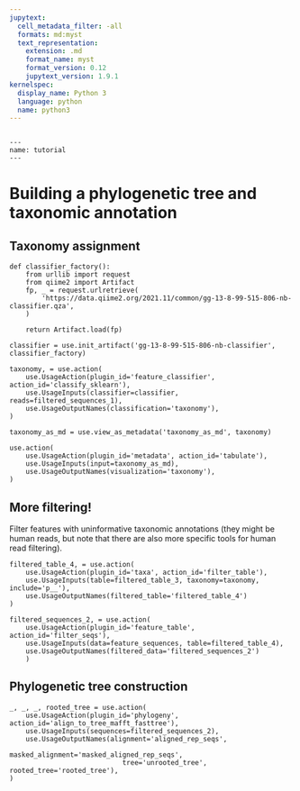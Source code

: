 ```yaml
---
jupytext:
  cell_metadata_filter: -all
  formats: md:myst
  text_representation:
    extension: .md
    format_name: myst
    format_version: 0.12
    jupytext_version: 1.9.1
kernelspec:
  display_name: Python 3
  language: python
  name: python3
---
```


```{usage-selector}
```

```{usage-scope}
---
name: tutorial
---
```

# Building a phylogenetic tree and taxonomic annotation


## Taxonomy assignment

```{usage}
def classifier_factory():
    from urllib import request
    from qiime2 import Artifact
    fp, _ = request.urlretrieve(
        'https://data.qiime2.org/2021.11/common/gg-13-8-99-515-806-nb-classifier.qza',
    )

    return Artifact.load(fp)

classifier = use.init_artifact('gg-13-8-99-515-806-nb-classifier', classifier_factory)
```

```{usage}
taxonomy, = use.action(
    use.UsageAction(plugin_id='feature_classifier', action_id='classify_sklearn'),
    use.UsageInputs(classifier=classifier, reads=filtered_sequences_1),
    use.UsageOutputNames(classification='taxonomy'),
)

taxonomy_as_md = use.view_as_metadata('taxonomy_as_md', taxonomy)

use.action(
    use.UsageAction(plugin_id='metadata', action_id='tabulate'),
    use.UsageInputs(input=taxonomy_as_md),
    use.UsageOutputNames(visualization='taxonomy'),
)
```

## More filtering!

Filter features with uninformative taxonomic annotations (they might be human reads, but note that there are also more specific tools for human read filtering).

```{usage}
filtered_table_4, = use.action(
    use.UsageAction(plugin_id='taxa', action_id='filter_table'),
    use.UsageInputs(table=filtered_table_3, taxonomy=taxonomy, include='p__'),
    use.UsageOutputNames(filtered_table='filtered_table_4')
)

filtered_sequences_2, = use.action(
    use.UsageAction(plugin_id='feature_table', action_id='filter_seqs'),
    use.UsageInputs(data=feature_sequences, table=filtered_table_4),
    use.UsageOutputNames(filtered_data='filtered_sequences_2')
    )
```

## Phylogenetic tree construction

```{usage}
_, _, _, rooted_tree = use.action(
    use.UsageAction(plugin_id='phylogeny', action_id='align_to_tree_mafft_fasttree'),
    use.UsageInputs(sequences=filtered_sequences_2),
    use.UsageOutputNames(alignment='aligned_rep_seqs',
                            masked_alignment='masked_aligned_rep_seqs',
                            tree='unrooted_tree', rooted_tree='rooted_tree'),
)
```

